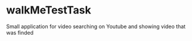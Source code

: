 # walkMeTestTask
Small application for video searching on Youtube and showing video that was finded
